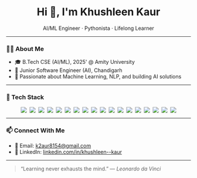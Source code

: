 <h1 align="center">Hi 👋, I'm Khushleen Kaur</h1>

<p align="center">
  AI/ML Engineer · Pythonista · Lifelong Learner
</p>

---

### 👩‍💻 About Me

- 🎓 B.Tech CSE (AI/ML), 2025' @ Amity University  
- 💼 Junior Software Engineer (AI), Chandigarh  
- 🌱 Passionate about Machine Learning, NLP, and building AI solutions  

---

### 🧰 Tech Stack

<div align="center" style="display: flex; flex-wrap: wrap; justify-content: center; gap: 8px;">

  <img src="https://img.shields.io/badge/Python-3670A0?style=for-the-badge&logo=python&logoColor=white" />
  <img src="https://img.shields.io/badge/C++-00599C?style=for-the-badge&logo=cplusplus&logoColor=white" />
  <img src="https://img.shields.io/badge/C-00599C?style=for-the-badge&logo=c&logoColor=white" />
  <img src="https://img.shields.io/badge/SQL-4479A1?style=for-the-badge&logo=mysql&logoColor=white" />
  
  <img src="https://img.shields.io/badge/Scikit--Learn-F7931E?style=for-the-badge&logo=scikitlearn&logoColor=white" />
  <img src="https://img.shields.io/badge/Pandas-150458?style=for-the-badge&logo=pandas&logoColor=white" />
  <img src="https://img.shields.io/badge/NumPy-013243?style=for-the-badge&logo=numpy&logoColor=white" />
  <img src="https://img.shields.io/badge/Matplotlib-004F8B?style=for-the-badge&logo=matplotlib&logoColor=white" />
  <img src="https://img.shields.io/badge/SHAP-804000?style=for-the-badge&logo=python&logoColor=white" />
  
  <img src="https://img.shields.io/badge/FastAPI-009688?style=for-the-badge&logo=fastapi&logoColor=white" />
  <img src="https://img.shields.io/badge/Streamlit-FF4B4B?style=for-the-badge&logo=streamlit&logoColor=white" />
  <img src="https://img.shields.io/badge/LangChain-000000?style=for-the-badge&logo=python&logoColor=white" />
  
  <img src="https://img.shields.io/badge/MySQL-005C84?style=for-the-badge&logo=mysql&logoColor=white" />
  <img src="https://img.shields.io/badge/PostgreSQL-336791?style=for-the-badge&logo=postgresql&logoColor=white" />
  <img src="https://img.shields.io/badge/Milvus-18C1AA?style=for-the-badge&logo=milvus&logoColor=white" />
  
  <img src="https://img.shields.io/badge/Git-F05032?style=for-the-badge&logo=git&logoColor=white" />
  <img src="https://img.shields.io/badge/VSCode-007ACC?style=for-the-badge&logo=visual-studio-code&logoColor=white" />
  <img src="https://img.shields.io/badge/Jupyter-F37626?style=for-the-badge&logo=jupyter&logoColor=white" />

</div>

---

### 📫 Connect With Me

- 📧 Email: [k2aur8154@gmail.com](mailto:k2aur8154@gmail.com)  
- 💼 LinkedIn: [linkedin.com/in/khushleen--kaur](https://www.linkedin.com/in/khushleen--kaur)  

---

> “Learning never exhausts the mind.” — *Leonardo da Vinci*
